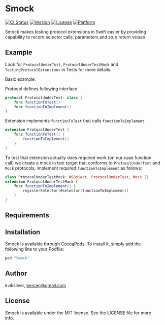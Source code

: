 # Smock

[![CI Status](http://img.shields.io/travis/kviksilver/Smock.svg?style=flat)](https://travis-ci.org/kviksilver/Smock)
[![Version](https://img.shields.io/cocoapods/v/Smock.svg?style=flat)](http://cocoapods.org/pods/Smock)
[![License](https://img.shields.io/cocoapods/l/Smock.svg?style=flat)](http://cocoapods.org/pods/Smock)
[![Platform](https://img.shields.io/cocoapods/p/Smock.svg?style=flat)](http://cocoapods.org/pods/Smock)

Smock makes testing protocol extensions in Swift easier by providing capability to record selector calls, parameters and stub return values

## Example

Look for `ProtocolUnderTest`, `ProtocolUnderTestMock` and `TestingProtocolExtensions` in Tests for more details.

Basic example:

Protocol defines following interface
```Swift
protocol ProtocolUnderTest: class {
    func functionToTest()
    func functionToImplement()
}
```

Extension implements `functionToTest` that calls `functionToImplement` 
```Swift
extension ProtocolUnderTest {
    func functionToTest() {
        functionToImplement()
    }
}    
```

To test that extension actually does required work (on our case function call) we create a mock in test target that conforms to `ProtocolUnderTest` and `Mock` protocols, implement required `functionToImplement` as follows:

```swift
class ProtocolUnderTestMock: NSObject, ProtocolUnderTest, Mock {}
extension ProtocolUnderTestMock {
    func functionToImplement() {
        registerSelector(#selector(functionToImplement))
    }
}
```


## Requirements

## Installation

Smock is available through [CocoaPods](http://cocoapods.org). To install
it, simply add the following line to your Podfile:

```ruby
pod "Smock"
```

## Author

kviksilver, berceg@gmail.com

## License

Smock is available under the MIT license. See the LICENSE file for more info.



